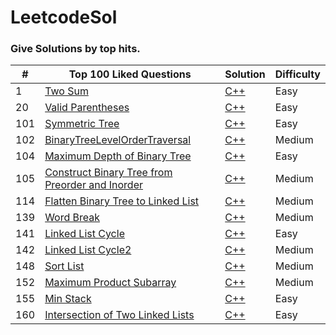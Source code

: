 # LeetcodeSol

### Give Solutions by top hits.

| # | Top 100 Liked Questions | Solution | Difficulty |
|---| ----------------------- | -------- | ---------- |
| 1 | [Two Sum](https://leetcode.com/problems/two-sum/) | [C++](./Top_100_Liked_Questions/TwoSum.cpp) | Easy|
|20 | [Valid Parentheses](https://leetcode.com/problems/valid-parentheses/)|[C++](./Top_100_Liked_Questions/ValidParenthese.cpp)|Easy|
|101| [Symmetric Tree](https://leetcode.com/problems/symmetric-tree/) | [C++](./Top_100_Liked_Questions/SymmetricTree.cpp)|Easy|
|102|[BinaryTreeLevelOrderTraversal](https://leetcode.com/problems/binary-tree-level-order-traversal/)|[C++](./Top_100_Liked_Questions/BinaryTreeLevelOrderTraversal.cpp)|Medium|
|104|[Maximum Depth of Binary Tree](https://leetcode.com/problems/maximum-depth-of-binary-tree/)| [C++](./Top_100_Liked_Questions/MaximumDepthofBinaryTree.cpp)|Easy|
|105|[Construct Binary Tree from Preorder and Inorder](https://leetcode.com/problems/construct-binary-tree-from-preorder-and-inorder-traversal/)|[C++](./Top_100_Liked_Questions/ConstructBinaryTreeFromPreorderAndInorder.cpp)|Medium|
|114|[Flatten Binary Tree to Linked List](https://leetcode.com/problems/flatten-binary-tree-to-linked-list/)|[C++](./Top_100_Liked_Questions/FlattenBinaryTreeToLinkedList.cpp)|Medium|
|139|[Word Break](https://leetcode.com/problems/word-break/)|[C++](./Top_100_Liked_Questions/WordBreak.cpp)|Medium|
|141|[Linked List Cycle](https://leetcode.com/problems/linked-list-cycle/)|[C++](./Top_100_Liked_Questions/LinkedListCycle.cpp)|Easy|
|142|[Linked List Cycle2](https://leetcode.com/problems/linked-list-cycle-ii/)|[C++](./Top_100_Liked_Questions/LinkedListCycle2.cpp)|Medium|
|148|[Sort List](https://leetcode.com/problems/sort-list/)|[C++](./Top_100_Liked_Questions/SortList.cpp)|Medium|
|152|[Maximum Product Subarray](https://leetcode.com/problems/maximum-product-subarray/)|[C++](./Top_100_Liked_Questions/MaximumProductSubarray.cpp)|Medium|
|155|[Min Stack](https://leetcode.com/problems/min-stack/)|[C++](./Top_100_Liked_Questions/MinStack.cpp)|Easy|
|160|[Intersection of Two Linked Lists](https://leetcode.com/problems/intersection-of-two-linked-lists/)|[C++](./Top_100_Liked_Questions/IntersectionOfTwoLinkedLists.cpp)|Easy|
